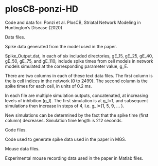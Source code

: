 # plosCB-ponzi-HD
Code and data for: Ponzi et al. PlosCB, Striatal Network Modeling in Huntington’s Disease (2020)

Data files.

Spike data generated from the model used in the paper.

Spike_Output.dat, in each of six included directories, gE_15, gE_25, gE_40, gE_50, gE_75, and gE_110, include spike times from cell models in network models simulated at the corresponding parameter value, g_E.

There are two columns in each of these text data files. The first column is the is cell indices in the network (0 to 2499). The second column is the spike times for each cell, in units of 0.2 ms.  

In each file are multiple simulation outputs, concatenated, at increasing levels of inhibition (g_I). The first simulation is at g_I=1, and subsequent simulations then increase in steps of 4, i.e. g_I={1, 5, 9, ... }. 

New simulations can be determined by the fact that the spike time (first column) decreases. Simulation time length is 212 seconds.

Code files.

Code used to generate spike data used in the paper in MGS.

Mouse data files.

Experimental mouse recording data used in the paper in Matlab files.  
